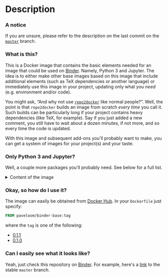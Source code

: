 # Description

### A notice
If you are unsure, please refer to the description on the last commit on the
[`master`](https://github.com/paveloom-d/binder-base/tree/master) branch.

### What is this?

This is a Docker image that contains the basic elements needed for an image that could be
used on [Binder](https://mybinder.org/). Namely, Python 3 and Jupyter. The idea is to either
make other base images based on this image that include additional elements (such as TeX
dependencies or another language) or immediately use this image in your project,
updating only what you _need_ (e.g. environment and/or code).

You might ask, “And why not use [`repo2docker`](https://github.com/jupyterhub/repo2docker)
like normal people?”. Well, the point is that `repo2docker` builds an image from scratch
_every time_ you call it. Such builds can be particularly long if your project contains
heavy dependencies (like TeX, for example). Say if you just added a new comment, you still
have to wait about a dozen minutes, if not more, and so every time the code is updated.

With this image and subsequent add-ons you'll probably want to make, you can get a system
of images for your project(s) and your taste.

### Only Python 3 and Jupyter?

Well, a couple more packages you'll probably need. See below for a full list.

<details>
<summary>Content of the image</summary>
<ul>
  <li>Base image: Ubuntu (20.04)</li>
  <li>Essential packages:</li>
  <ul>
    <li>apt-utils</li>
    <li>apt-transport-https</li>
    <li>dialog</li>
    <li>ca-certificates</li>
    <li>git</li>
    <li>nano</li>
    <li>wget</li>
    <li>
      <a href="https://github.com/sudo-project/sudo">sudo</a> (1.9.1)</li>
    <li>ssh</li>
    <li>software-properties-common</li>
  </ul>
  <li>Non-root user set-up</li>
  <li>Python:</li>
  <ul>
    <li>python3-dev</li>
    <li>python3-pip</li>
  </ul>
  <li>Node.js and npm</li>
  <li>Jupyter:</li>
  <ul>
    <li>jupyter</li>
    <li>jupyterlab</li>
    <li>Extensions:</li>
    <ul>
      <li>
        <a href="https://github.com/manics/jupyter-offlinenotebook">
          jupyter-offlinenotebook
        </a>
      </li>
    </ul>
  </ul>
</ul>
</details>

### Okay, so how do I use it?

The image can easily be obtained from
[Docker Hub](https://hub.docker.com/r/paveloom/binder-base). In your `Dockerfile` just
specify:

```dockerfile
FROM paveloom/binder-base:tag
```

where the `tag` is one of the following:

* [0.1.1](https://github.com/paveloom-d/binder-base/releases/tag/v0.1.1)
* [0.1.0](https://github.com/paveloom-d/binder-base/releases/tag/v0.1.0)

### Can I easily see what it looks like?

Yeah, just check this repository on [Binder](https://mybinder.org/). For example, here's a
[link](https://mybinder.org/v2/gh/paveloom-d/binder-base/master?urlpath=lab) to the stable
`master` branch.
